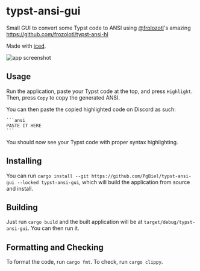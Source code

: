 # typst-ansi-gui
Small GUI to convert some Typst code to ANSI using [@frolozotl](https://github.com/frozolotl)'s amazing https://github.com/frozolotl/typst-ansi-hl

Made with [iced](https://iced.rs/).

![app screenshot](https://github.com/PgBiel/typst-ansi-gui/assets/9021226/7a60c269-b78b-4ee6-a0a9-93966fa61d36)

## Usage

Run the application, paste your Typst code at the top, and press `Highlight`. Then, press `Copy` to copy the generated ANSI.

You can then paste the copied highlighted code on Discord as such:

````
```ansi
PASTE IT HERE
```
````

You should now see your Typst code with proper syntax highlighting.

## Installing

You can run `cargo install --git https://github.com/PgBiel/typst-ansi-gui --locked typst-ansi-gui`, which will build the application from source and install.

## Building

Just run `cargo build` and the built application will be at `target/debug/typst-ansi-gui`. You can then run it.

## Formatting and Checking

To format the code, run `cargo fmt`. To check, run `cargo clippy`.
